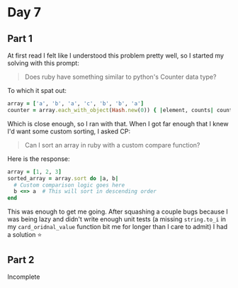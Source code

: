 # Day 7

## Part 1

At first read I felt like I understood this problem pretty well, so I started my solving with this prompt:

> Does ruby have something similar to python's Counter data type?

To which it spat out:

```ruby
array = ['a', 'b', 'a', 'c', 'b', 'b', 'a']
counter = array.each_with_object(Hash.new(0)) { |element, counts| counts[element] += 1 }
```

Which is close enough, so I ran with that. When I got far enough that I knew I'd want some custom sorting, I asked CP:

> Can I sort an array in ruby with a custom compare function?

Here is the response:

```ruby
array = [1, 2, 3]
sorted_array = array.sort do |a, b|
  # Custom comparison logic goes here
  b <=> a  # This will sort in descending order
end
```

This was enough to get me going. After squashing a couple bugs because I was being lazy and didn't write enough unit
tests (a missing `string.to_i` in my `card_oridnal_value` function bit me for longer than I care to admit) I had a
solution ⭐

## Part 2

Incomplete
